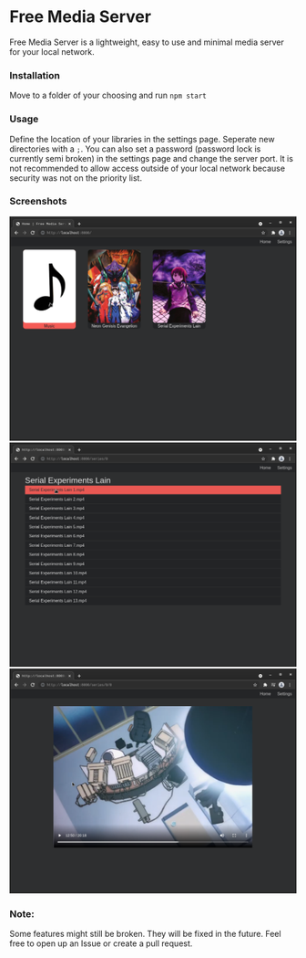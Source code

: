 # Free Media Server
Free Media Server is a lightweight, easy to use and minimal media server for your local network.  

### Installation
Move to a folder of your choosing and run `npm start`

### Usage
Define the location of your libraries in the settings page. Seperate new directories with a `;`.
You can also set a password (password lock is currently semi broken) in the settings page and change the server port. It is not recommended to allow access outside of your local network because security was not on the priority list.

### Screenshots
![screenshot1](https://raw.githubusercontent.com/abdul2926/Free-Media-Server/master/img/screen1.png)
![screenshot2](https://raw.githubusercontent.com/abdul2926/Free-Media-Server/master/img/screen2.png)
![screenshot3](https://raw.githubusercontent.com/abdul2926/Free-Media-Server/master/img/screen3.png)

### Note:
Some features might still be broken. They will be fixed in the future. Feel free to open up an Issue or create a pull request.
